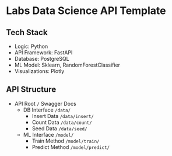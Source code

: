 # Labs Data Science API Template

## Tech Stack
- Logic: Python
- API Framework: FastAPI
- Database: PostgreSQL
- ML Model: Sklearn, RandomForestClassifier
- Visualizations: Plotly

## API Structure
- API Root `/` Swagger Docs
  - DB Interface `/data/`
    - Insert Data `/data/insert/`
    - Count Data `/data/count/`
    - Seed Data `/data/seed/`
  - ML Interface `/model/`
    - Train Method `/model/train/`
    - Predict Method `/model/predict/`
